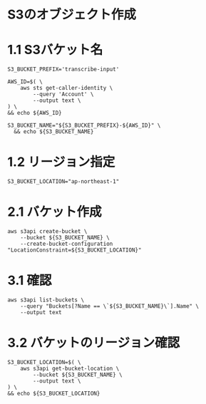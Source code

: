 # S3のオブジェクト作成

# 1.1 S3バケット名
    S3_BUCKET_PREFIX='transcribe-input'

    AWS_ID=$( \
        aws sts get-caller-identity \
            --query 'Account' \
            --output text \
    ) \
    && echo ${AWS_ID}

    S3_BUCKET_NAME="${S3_BUCKET_PREFIX}-${AWS_ID}" \
      && echo ${S3_BUCKET_NAME}

# 1.2 リージョン指定
    S3_BUCKET_LOCATION="ap-northeast-1"

# 2.1 バケット作成 
    aws s3api create-bucket \
        --bucket ${S3_BUCKET_NAME} \
        --create-bucket-configuration "LocationConstraint=${S3_BUCKET_LOCATION}"

# 3.1 確認
    aws s3api list-buckets \
        --query "Buckets[?Name == \`${S3_BUCKET_NAME}\`].Name" \
        --output text

# 3.2 バケットのリージョン確認
    S3_BUCKET_LOCATION=$( \
        aws s3api get-bucket-location \
            --bucket ${S3_BUCKET_NAME} \
            --output text \
    ) \
    && echo ${S3_BUCKET_LOCATION}

